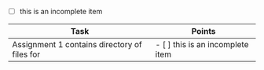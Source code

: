 - [ ] this is an incomplete item

Task                                                                                       | Points
----                                                                                       | ----
Assignment 1 contains directory of files for <user>                                        | - [ ] this is an incomplete item 
